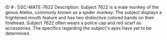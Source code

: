 ID # : DSC-MATE-7622
Description: Subject 7622 is a male monkey of the genus Ateles, commonly known as a spider monkey. The subject displays a frightened mouth feature and has two distinctive colored bands on their forehead. Subject 7622 often wears a police cap and red scarf as accessories. The specifics regarding the subject's eyes have yet to be determined.